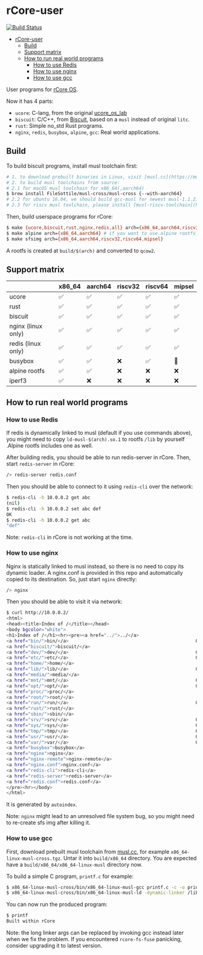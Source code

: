 # rCore-user

[![Build Status](https://travis-ci.org/rcore-os/rcore-user.svg?branch=master)](https://travis-ci.org/rcore-os/rcore-user)

<!--ts-->
   * [rCore-user](#rcore-user)
      * [Build](#build)
      * [Support matrix](#support-matrix)
      * [How to run real world programs](#how-to-run-real-world-programs)
         * [How to use Redis](#how-to-use-redis)
         * [How to use nginx](#how-to-use-nginx)
         * [How to use gcc](#how-to-use-gcc)

<!-- Added by: macbookpro, at: Fri Mar 29 14:02:36 CST 2019 -->

<!--te-->

User programs for [rCore OS](https://github.com/rcore-os/rCore).

Now it has 4 parts:

* `ucore`: C-lang, from the original [ucore_os_lab](https://github.com/chyyuu/ucore_os_plus)
* `biscuit`: C/C++, from [Biscuit](https://github.com/mit-pdos/biscuit), based on a `musl` instead of original `litc`.
* `rust`: Simple no_std Rust programs.
* `nginx`, `redis`, `busybox`, `alpine`, `gcc`: Real world applications.



## Build

To build biscuit programs, install musl toolchain first:

```bash
# 1. to download prebuilt binaries in Linux, visit [musl.cc](https://musl.cc)
# 2. to build musl toolchains from source:
# 2.1 for macOS musl toolchain for x86_64(,aarch64)
$ brew install FileSottile/musl-cross/musl-cross {--with-aarch64}
# 2.2 for ubuntu 16.04, we should build gcc-musl for newest musl-1.1.21, please see build-gcc-musl.md for instructions
# 2.3 for riscv musl toolchain, please install [musl-riscv-toolchain](https://github.com/jiegec/musl-riscv-toolchain), however, this one might not be able to build redis on rv64 for lack of libatomic
```

Then, build userspace programs for rCore:

```bash
$ make {ucore,biscuit,rust,nginx,redis,all} arch={x86_64,aarch64,riscv32,riscv64,mipsel}
$ make alpine arch={x86_64,aarch64} # if you want to use alpine rootfs
$ make sfsimg arch={x86_64,aarch64,riscv32,riscv64,mipsel}
```

A rootfs is created at `build/$(arch)` and converted to `qcow2`.

## Support matrix

|                    | x86_64 | aarch64 | riscv32 | riscv64 | mipsel |
| ------------------ | ------ | ------- | ------- | ------- | ------ |
| ucore              | ✅     | ✅      | ✅     | ✅      | ✅    |
| rust               | ✅     | ✅      | ✅     | ✅      | ✅    |
| biscuit            | ✅     | ✅      | ✅     | ✅      | ✅    |
| nginx (linux only) | ✅     | ✅      | ✅     | ✅      | ✅    |
| redis (linux only) | ✅     | ✅      | ✅     | ✅      | ✅    |
| busybox            | ✅     | ✅      | ❌     | ✅      | 🚧    |
| alpine rootfs      | ✅     | ✅      | ❌     | ❌      | ❌    |
| iperf3             | ✅     | ❌      | ❌     | ❌      | ❌    |

## How to run real world programs

### How to use Redis

If redis is dynamically linked to musl (default if you use commands above), you might need to copy `ld-musl-$(arch).so.1` to rootfs `/lib` by yourself .Alpine rootfs includes one as well.

After building redis, you should be able to run redis-server in rCore. Then, start `redis-server` in rCore:

```bash
/> redis-server redis.conf
```

Then you should be able to connect to it using `redis-cli` over the network:

```bash
$ redis-cli -h 10.0.0.2 get abc
(nil)
$ redis-cli -h 10.0.0.2 set abc def
OK
$ redis-cli -h 10.0.0.2 get abc
"def"
```

Note: `redis-cli` in rCore is not working at the time.

### How to use nginx

Nginx is statically linked to musl instead, so there is no need to copy its dynamic loader. A nginx.conf is provided in this repo and automatically copied to its destination. So, just start `nginx` directly:

```bash
/> nginx
```

Then you should be able to visit it via network:

```bash
$ curl http://10.0.0.2/
<html>
<head><title>Index of /</title></head>
<body bgcolor="white">
<h1>Index of /</h1><hr><pre><a href="../">../</a>
<a href="bin/">bin/</a>                                               01-Jan-1970 00:00                   -
<a href="biscuit/">biscuit/</a>                                           01-Jan-1970 00:00                   -
<a href="dev/">dev/</a>                                               01-Jan-1970 00:00                   -
<a href="etc/">etc/</a>                                               01-Jan-1970 00:00                   -
<a href="home/">home/</a>                                              01-Jan-1970 00:00                   -
<a href="lib/">lib/</a>                                               01-Jan-1970 00:00                   -
<a href="media/">media/</a>                                             01-Jan-1970 00:00                   -
<a href="mnt/">mnt/</a>                                               01-Jan-1970 00:00                   -
<a href="opt/">opt/</a>                                               01-Jan-1970 00:00                   -
<a href="proc/">proc/</a>                                              01-Jan-1970 00:00                   -
<a href="root/">root/</a>                                              01-Jan-1970 00:00                   -
<a href="run/">run/</a>                                               01-Jan-1970 00:00                   -
<a href="rust/">rust/</a>                                              01-Jan-1970 00:00                   -
<a href="sbin/">sbin/</a>                                              01-Jan-1970 00:00                   -
<a href="srv/">srv/</a>                                               01-Jan-1970 00:00                   -
<a href="sys/">sys/</a>                                               01-Jan-1970 00:00                   -
<a href="tmp/">tmp/</a>                                               01-Jan-1970 00:00                   -
<a href="usr/">usr/</a>                                               01-Jan-1970 00:00                   -
<a href="var/">var/</a>                                               01-Jan-1970 00:00                   -
<a href="busybox">busybox</a>                                            01-Jan-1970 00:00             1141024
<a href="nginx">nginx</a>                                              01-Jan-1970 00:00              741288
<a href="nginx-remote">nginx-remote</a>                                       01-Jan-1970 00:00              762440
<a href="nginx.conf">nginx.conf</a>                                         01-Jan-1970 00:00                  99
<a href="redis-cli">redis-cli</a>                                          01-Jan-1970 00:00              221256
<a href="redis-server">redis-server</a>                                       01-Jan-1970 00:00             1120888
<a href="redis.conf">redis.conf</a>                                         01-Jan-1970 00:00                  18
</pre><hr></body>
</html>
```

It is generated by `autoindex`.

Note: `nginx` might lead to an unresolved file system bug, so you might need to re-create sfs img after killing it.

### How to use gcc

First, download prebuilt musl toolchain from [musl.cc](https://musl.cc), for example `x86_64-linux-musl-cross.tgz`. Untar it into `build/x86_64` directory. You are expected have a `build/x86_64/x86_64-linux-musl` directory now.

To build a simple C program, `printf.c` for example:

```bash
$ x86_64-linux-musl-cross/bin/x86_64-linux-musl-gcc printf.c -c -o printf.o
$ x86_64-linux-musl-cross/bin/x86_64-linux-musl-ld -dynamic-linker /lib/ld-musl-x86_64.so.1 x86_64-linux-musl-cross/x86_64-linux-musl/lib/crt1.o x86_64-linux-musl-cross/x86_64-linux-musl/lib/crtn.o x86_64-linux-musl-cross/lib/gcc/x86_64-linux-musl/8.3.0/crtbeginS.o x86_64-linux-musl-cross/lib/gcc/x86_64-linux-musl/8.3.0/crtendS.o printf.o -o printf -lc -static
```

You can now run the produced program:

```bash
$ printf
Built within rCore
```

Note: the long linker args can be replaced by invoking gcc instead later when we fix the problem. If you encountered `rcore-fs-fuse` panicking, consider upgrading it to latest version.
